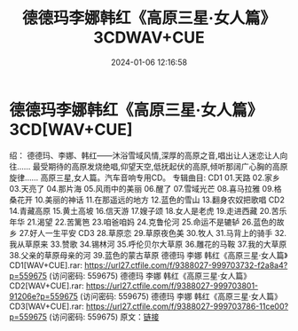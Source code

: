﻿---
title: 德德玛李娜韩红《高原三星·女人篇》3CDWAV+CUE
date: 2024-01-06 12:16:58
categories: WAV车载音乐、镜像
tags: 华语中文
---
# 德德玛李娜韩红《高原三星·女人篇》3CD[WAV+CUE]

绍：
德德玛、李娜、韩红——沐浴雪域风情,深厚的高原之音,唱出让人迷恋让人向往……
最受期待的高原发烧绝唱,仰望天空,低抚起伏的高原,倾听那阔广心胸的高原旋律……
高原三星,女人篇。汽车音响专用CD。
专辑曲目:
CD1
01.天路
02.家乡
03.天亮了
04.那片海
05.风雨中的美丽
06.醒了
07.雪域光芒
08.喜马拉雅
09.格桑花开
10.美丽的神话
11.在那遥远的地方
12.蓝色的雪山
13.翻身农奴把歌唱
CD2
14.青藏高原
15.黄土高坡
16.信天游
17.嫂子颂
18.女人是老虎
19.走进西藏
20.苦乐年华
21.渴望
22.苦篱笆
23.咱爸咱妈
24.克鲁伦河
25.命运不是辘轳
26.蓝色的故乡
27.好人一生平安
CD3
28.草原恋
29.草原夜色美
30.牧人
31.马背上的骑手
32.我从草原来
33.赞歌
34.锡林河
35.呼伦贝尔大草原
36.雕花的马鞍
37.我的大草原
38.父亲的草原母亲的河
39.蓝色的蒙古草原
德德玛 李娜 韩红《高原三星·女人篇》CD1[WAV+CUE].rar: https://url27.ctfile.com/f/9388027-999703732-f2a8a4?p=559675
(访问密码: 559675)
德德玛 李娜 韩红《高原三星·女人篇》CD2[WAV+CUE].rar: https://url27.ctfile.com/f/9388027-999703801-91206e?p=559675
(访问密码: 559675)
德德玛 李娜 韩红《高原三星·女人篇》CD3[WAV+CUE].rar: https://url27.ctfile.com/f/9388027-999703786-11ce00?p=559675
(访问密码: 559675)
原文：[链接](https://blog.sina.com.cn/s/blog_1647c7e760103143u.html)